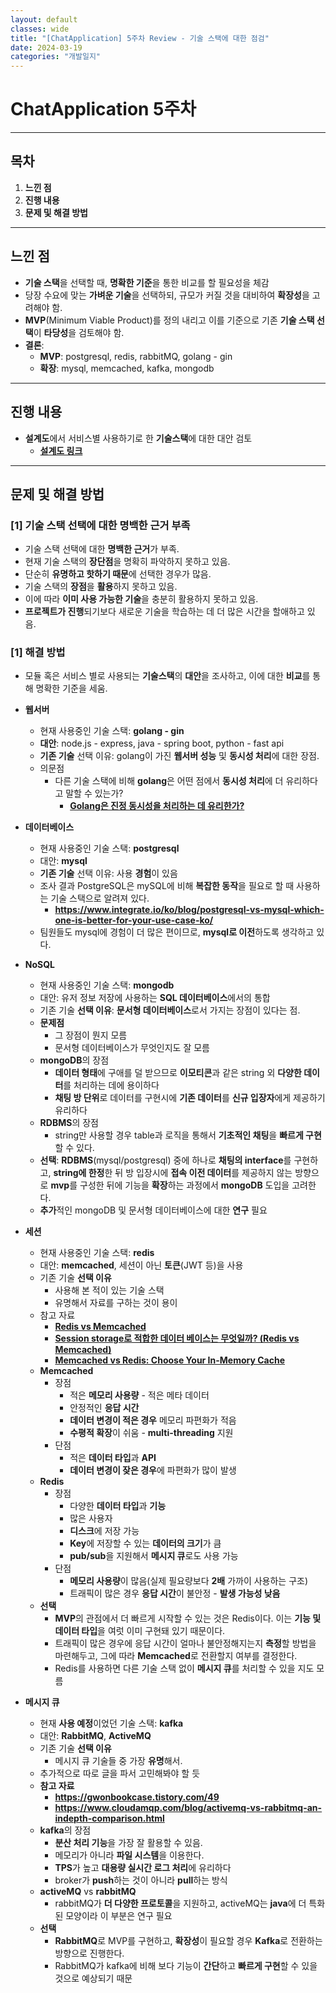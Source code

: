 ```yaml
---
layout: default
classes: wide
title: "[ChatApplication] 5주차 Review - 기술 스택에 대한 점검"
date: 2024-03-19
categories: "개발일지"
---
```


# ChatApplication 5주차

---

## 목차

1. **느낀 점**
2. **진행 내용**
3. **문제 및 해결 방법**

---

## 느낀 점

* **기술 스택**을 선택할 때, **명확한 기준**을 통한 비교를 할 필요성을 체감
* 당장 수요에 맞는 **가벼운 기술**을 선택하되, 규모가 커질 것을 대비하여 **확장성**을 고려해야 함.
* **MVP**(Minimum Viable Product)를 정의 내리고 이를 기준으로 기존 **기술 스택 선택**이 **타당성**을 검토해야 함.
* **결론**:
  * **MVP**: postgresql, redis, rabbitMQ, golang - gin
  * **확장**: mysql, memcached, kafka, mongodb

---

## 진행 내용

* **설계도**에서 서비스별 사용하기로 한 **기술스택**에 대한 대안 검토
  * [**설계도 링크**](https://github.com/kaestro/ChatApplication/wiki/%EC%8B%9C%EC%8A%A4%ED%85%9C-%EC%84%A4%EA%B3%84%EB%8F%84)

---

## 문제 및 해결 방법

### [1] **기술 스택** 선택에 대한 명백한 **근거** 부족

* 기술 스택 선택에 대한 **명백한 근거**가 부족.
* 현재 기술 스택의 **장단점**을 명확히 파악하지 못하고 있음.
* 단순히 **유명하고 핫하기 때문**에 선택한 경우가 많음.
* 기술 스택의 **장점**을 **활용**하지 못하고 있음.
* 이에 따라 **이미 사용 가능한 기술**을 충분히 활용하지 못하고 있음.
* **프로젝트가 진행**되기보다 새로운 기술을 학습하는 데 더 많은 시간을 할애하고 있음.

### [1] 해결 방법

* 모듈 혹은 서비스 별로 사용되는 **기술스택**의 **대안**을 조사하고, 이에 대한 **비교**를 통해 명확한 기준을 세움.

* **웹서버**
  * 현재 사용중인 기술 스택: **golang - gin**
  * **대안**: node.js - express, java - spring boot, python - fast api
  * **기존 기술** 선택 이유: golang이 가진 **웹서버 성능** 및 **동시성 처리**에 대한 장점.
  * 의문점
    * 다른 기술 스택에 비해 **golang**은 어떤 점에서 **동시성 처리**에 더 유리하다고 말할 수 있는가?
      * **[Golang은 진정 동시성을 처리하는 데 유리한가?](https://kaestro.github.io/%EA%B0%9C%EB%B0%9C%EC%9D%B4%EC%95%BC%EA%B8%B0/2024/03/19/Golang%EC%9D%80-%EB%8F%99%EC%8B%9C%EC%84%B1%EC%9D%B4-%EC%96%B4%EB%96%A4-%EC%A0%90%EC%97%90%EC%84%9C-%EC%9C%A0%EB%A6%AC%ED%95%9C%EA%B0%80.html)**
* **데이터베이스**
  * 현재 사용중인 기술 스택: **postgresql**
  * 대안: **mysql**
  * **기존 기술** 선택 이유: 사용 **경험**이 있음
  * 조사 결과 PostgreSQL은 mySQL에 비해 **복잡한 동작**을 필요로 할 때 사용하는 기술 스택으로 알려져 있다.
    * **<https://www.integrate.io/ko/blog/postgresql-vs-mysql-which-one-is-better-for-your-use-case-ko/>**
  * 팀원들도 mysql에 경험이 더 많은 편이므로, **mysql로 이전**하도록 생각하고 있다.
* **NoSQL**
  * 현재 사용중인 기술 스택: **mongodb**
  * 대안: 유저 정보 저장에 사용하는 **SQL 데이터베이스**에서의 통합
  * 기존 기술 **선택 이유**: **문서형 데이터베이스**로서 가지는 장점이 있다는 점.
  * **문제점**
    * 그 장점이 뭔지 모름
    * 문서형 데이터베이스가 무엇인지도 잘 모름
  * **mongoDB**의 장점
    * **데이터 형태**에 구애를 덜 받으므로 **이모티콘**과 같은 string 외 **다양한 데이터**를 처리하는 데에 용이하다
    * **채팅 방 단위**로 데이터를 구현시에 **기존 데이터**를 **신규 입장자**에게 제공하기 유리하다
  * **RDBMS**의 장점
    * string만 사용할 경우 table과 로직을 통해서 **기초적인 채팅**을 **빠르게 구현**할 수 있다.
  * **선택**: **RDBMS**(mysql/postgresql) 중에 하나로 **채팅의 interface**를 구현하고, **string에 한정**한 뒤 방 입장시에 **접속 이전 데이터**를 제공하지 않는 방향으로 **mvp**를 구성한 뒤에 기능을 **확장**하는 과정에서 **mongoDB** 도입을 고려한다.
  * **추가**적인 mongoDB 및 문서형 데이터베이스에 대한 **연구** 필요
* **세션**
  * 현재 사용중인 기술 스택: **redis**
  * 대안: **memcached**, 세션이 아닌 **토큰**(JWT 등)을 사용
  * 기존 기술 **선택 이유**
    * 사용해 본 적이 있는 기술 스택
    * 유명해서 자료를 구하는 것이 용이
  * 참고 자료
    * [**Redis vs Memcached**](https://velog.io/@sileeee/Redis-vs-Memcached)
    * [**Session storage로 적합한 데이터 베이스는 무엇일까? (Redis vs Memcached)**](https://1-7171771.tistory.com/127)
    * [**Memcached vs Redis: Choose Your In-Memory Cache**](https://kinsta.com/blog/memcached-vs-redis/)
  * **Memcached**
    * 장점
      * 적은 **메모리 사용량** - 적은 메타 데이터
      * 안정적인 **응답 시간**
      * **데이터 변경이 적은 경우** 메모리 파편화가 적음
      * **수평적 확장**이 쉬움 - **multi-threading** 지원
    * 단점
      * 적은 **데이터 타입**과 **API**
      * **데이터 변경이 잦은 경우**에 파편화가 많이 발생
  * **Redis**
    * 장점
      * 다양한 **데이터 타입**과 **기능**
      * 많은 사용자
      * **디스크**에 저장 가능
      * **Key**에 저장할 수 있는 **데이터의 크기**가 큼
      * **pub/sub**을 지원해서 **메시지 큐**로도 사용 가능
    * 단점
      * **메모리 사용량**이 많음(실제 필요량보다 **2배** 가까이 사용하는 구조)
      * 트래픽이 많은 경우 **응답 시간**이 불안정 - **발생 가능성 낮음**
  * **선택**
    * **MVP**의 관점에서 더 빠르게 시작할 수 있는 것은 Redis이다. 이는 **기능 및 데이터 타입**을 여럿 이미 구현돼 있기 때문이다.
    * 트래픽이 많은 경우에 응답 시간이 얼마나 불안정해지는지 **측정**할 방법을 마련해두고, 그에 따라 **Memcached**로 전환할지 여부를 결정한다.
    * Redis를 사용하면 다른 기술 스택 없이 **메시지 큐**를 처리할 수 있을 지도 모름
* **메시지 큐**
  * 현재 **사용 예정**이었던 기술 스택: **kafka**
  * 대안: **RabbitMQ**, **ActiveMQ**
  * 기존 기술 **선택 이유**
    * 메시지 큐 기술들 중 가장 **유명**해서.
  * 추가적으로 따로 글을 파서 고민해봐야 할 듯
  * **참고 자료**
    * **<https://gwonbookcase.tistory.com/49>**
    * **<https://www.cloudamqp.com/blog/activemq-vs-rabbitmq-an-indepth-comparison.html>**
  * **kafka**의 장점
    * **분산 처리 기능**을 가장 잘 활용할 수 있음.
    * 메모리가 아니라 **파일 시스템**을 이용한다.
    * **TPS**가 높고 **대용량 실시간 로그 처리**에 유리하다
    * broker가 **push**하는 것이 아니라 **pull**하는 방식
  * **activeMQ** vs **rabbitMQ**
    * rabbitMQ가 **더 다양한 프로토콜**을 지원하고, activeMQ는 **java**에 더 특화된 모양이라 이 부분은 연구 필요
  * **선택**
    * **RabbitMQ**로 MVP를 구현하고, **확장성**이 필요할 경우 **Kafka**로 전환하는 방향으로 진행한다.
    * RabbitMQ가 kafka에 비해 보다 기능이 **간단**하고 **빠르게 구현**할 수 있을 것으로 예상되기 때문
